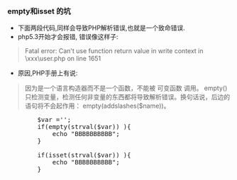 ### empty和isset 的坑
* 下面两段代码,同样会导致PHP解析错误,也就是一个致命错误.
*  php5.3开始才会报错, 错误像这样子:
> Fatal error: Can't use function return value in write context in \xxx\user.php on line 1651

* 原因,PHP手册上有说:

> 因为是一个语言构造器而不是一个函数，不能被 可变函数 调用。 
empty() 只检测变量，检测任何非变量的东西都将导致解析错误。换句话说，后边的语句将不会起作用： empty(addslashes($name))。 

<pre>
        $var ='';
        if(empty(strval($var)) ){
            echo "BBBBBBBBBB";
        }
        
        if(isset(strval($var)) ){
            echo "BBBBBBBBBB";
        }
</pre>